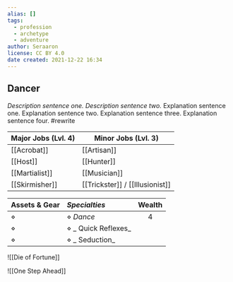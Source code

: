```yaml
---
alias: []
tags:
  - profession
  - archetype
  - adventure
author: Seraaron
license: CC BY 4.0
date created: 2021-12-22 16:34
---
```


## Dancer

_Description sentence one. Description sentence two._ Explanation sentence one. Explanation sentence two. Explanation sentence three. Explanation sentence four.  #rewrite

| Major Jobs (Lvl. 4) | Minor Jobs (Lvl. 3)         |
| ------------------- | --------------------------- |
| [[Acrobat]]         | [[Artisan]]                 |
| [[Host]]            | [[Hunter]]                  |
| [[Martialist]]      | [[Musician]]                |
| [[Skirmisher]]      | [[Trickster]] / [[Illusionist]] |

| Assets & Gear | _Specialties_         | Wealth |
| ------------- | :------------------ | :----: |
| ⋄             | ⋄ _Dance_           |    4   |
| ⋄             | ⋄ _ Quick Reflexes_ |        |
| ⋄             | ⋄ _ Seduction_      |        |

![[Die of Fortune]]

![[One Step Ahead]]
